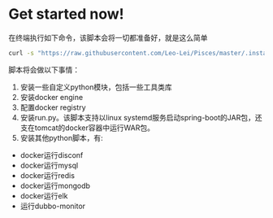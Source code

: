 # Get started now!
在终端执行如下命令，该脚本会将一切都准备好，就是这么简单
```bash
curl -s "https://raw.githubusercontent.com/Leo-Lei/Pisces/master/.install.sh" | bash
```
脚本将会做以下事情：
1. 安装一些自定义python模块，包括一些工具类库
2. 安装docker engine
3. 配置docker registry
4. 安装run.py。该脚本支持以linux systemd服务启动spring-boot的JAR包，还支在tomcat的docker容器中运行WAR包。
5. 安装其他python脚本，有:
* docker运行disconf
* docker运行mysql
* docker运行redis
* docker运行mongodb
* docker运行elk
* 运行dubbo-monitor
    
